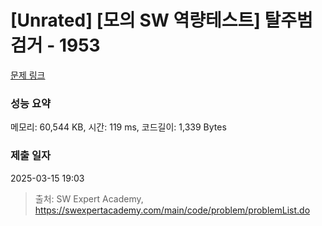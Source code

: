 # [Unrated] [모의 SW 역량테스트] 탈주범 검거 - 1953 

[문제 링크](https://swexpertacademy.com/main/code/problem/problemDetail.do?contestProbId=AV5PpLlKAQ4DFAUq) 

### 성능 요약

메모리: 60,544 KB, 시간: 119 ms, 코드길이: 1,339 Bytes

### 제출 일자

2025-03-15 19:03



> 출처: SW Expert Academy, https://swexpertacademy.com/main/code/problem/problemList.do